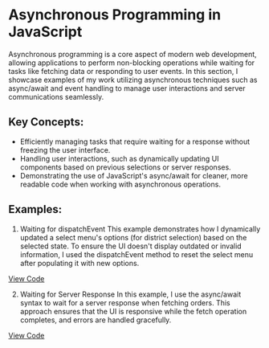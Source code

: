 # Asynchronous Programming in JavaScript
Asynchronous programming is a core aspect of modern web development, allowing applications to perform non-blocking operations while waiting for tasks like fetching data or responding to user events. In this section, I showcase examples of my work utilizing asynchronous techniques such as async/await and event handling to manage user interactions and server communications seamlessly.

## Key Concepts:
- Efficiently managing tasks that require waiting for a response without freezing the user interface.
- Handling user interactions, such as dynamically updating UI components based on previous selections or server responses.
- Demonstrating the use of JavaScript's async/await for cleaner, more readable code when working with asynchronous operations.

## Examples:
1. Waiting for dispatchEvent
This example demonstrates how I dynamically updated a select menu's options (for district selection) based on the selected state. To ensure the UI doesn't display outdated or invalid information, I used the dispatchEvent method to reset the select menu after populating it with new options.

[View Code](./waiting_for_dispatchEvent.js)

2. Waiting for Server Response
In this example, I use the async/await syntax to wait for a server response when fetching orders. This approach ensures that the UI is responsive while the fetch operation completes, and errors are handled gracefully.

[View Code](./waiting_for_server_response.js)

